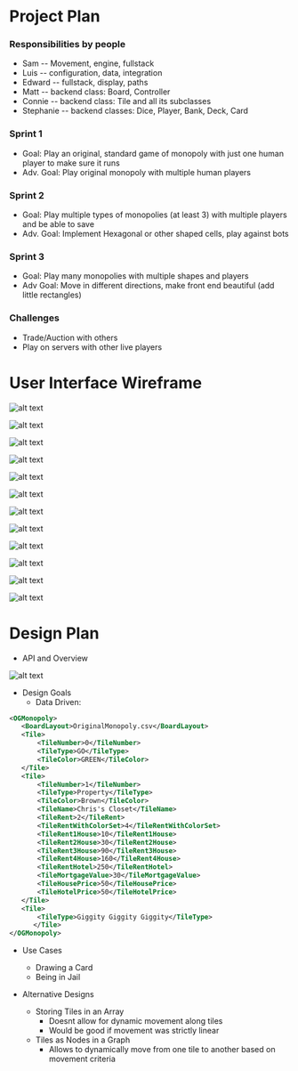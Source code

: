 # Project Plan

### Responsibilities by people 
- Sam -- Movement, engine, fullstack
- Luis -- configuration, data, integration
- Edward -- fullstack, display, paths
- Matt -- backend class: Board, Controller
- Connie -- backend class: Tile and all its subclasses
- Stephanie -- backend classes: Dice, Player, Bank, Deck, Card

### Sprint 1
- Goal: Play an original, standard game of monopoly with just one human player to make sure it runs 
- Adv. Goal: Play original monopoly with multiple human players
### Sprint 2
- Goal: Play multiple types of monopolies (at least 3) with multiple players and be able to save
- Adv. Goal: Implement Hexagonal or other shaped cells, play against bots
### Sprint 3
- Goal: Play many monopolies with multiple shapes and players
- Adv Goal: Move in different directions, make front end beautiful (add little rectangles)
### Challenges
- Trade/Auction with others
- Play on servers with other live players

# User Interface Wireframe

![alt text](https://coursework.cs.duke.edu/compsci307_2019spring/monopoly_team05/raw/master/data/Frame1.png "Frame 1")

![alt text](https://coursework.cs.duke.edu/compsci307_2019spring/monopoly_team05/raw/master/data/Frame2.png "Frame 2")

![alt text](https://coursework.cs.duke.edu/compsci307_2019spring/monopoly_team05/raw/master/data/Frame3.png "Frame 3")

![alt text](https://coursework.cs.duke.edu/compsci307_2019spring/monopoly_team05/raw/master/data/Frame4.png "Frame 4")

![alt text](https://coursework.cs.duke.edu/compsci307_2019spring/monopoly_team05/raw/master/data/Frame5.png "Frame 5")

![alt text](https://coursework.cs.duke.edu/compsci307_2019spring/monopoly_team05/raw/master/data/Frame6.png "Frame 6")

![alt text](https://coursework.cs.duke.edu/compsci307_2019spring/monopoly_team05/raw/master/data/Frame7.png "Frame 7")

![alt text](https://coursework.cs.duke.edu/compsci307_2019spring/monopoly_team05/raw/master/data/Frame8.png "Frame 8")

![alt text](https://coursework.cs.duke.edu/compsci307_2019spring/monopoly_team05/raw/master/data/Frame9.png "Frame 9")

![alt text](https://coursework.cs.duke.edu/compsci307_2019spring/monopoly_team05/raw/master/data/Frame10.png "Frame 10")

![alt text](https://coursework.cs.duke.edu/compsci307_2019spring/monopoly_team05/raw/master/data/Frame11.png "Frame 11")

![alt text](https://coursework.cs.duke.edu/compsci307_2019spring/monopoly_team05/raw/master/data/Frame12.png "Frame 12")


# Design Plan

* API and Overview

![alt text](https://coursework.cs.duke.edu/compsci307_2019spring/monopoly_team05/blob/master/doc/api/initial_uml_overview.png)

* Design Goals
    * Data Driven:
 ```xml
 <OGMonopoly>
    <BoardLayout>OriginalMonopoly.csv</BoardLayout>
    <Tile>
        <TileNumber>0</TileNumber>
        <TileType>GO</TileType>
        <TileColor>GREEN</TileColor>
    </Tile>
    <Tile>
        <TileNumber>1</TileNumber>
        <TileType>Property</TileType>
        <TileColor>Brown</TileColor>
        <TileName>Chris's Closet</TileName>
        <TileRent>2</TileRent>
        <TileRentWithColorSet>4</TileRentWithColorSet>
        <TileRent1House>10</TileRent1House>
        <TileRent2House>30</TileRent2House>
        <TileRent3House>90</TileRent3House>
        <TileRent4House>160</TileRent4House>
        <TileRentHotel>250</TileRentHotel>
        <TileMortgageValue>30</TileMortgageValue>
        <TileHousePrice>50</TileHousePrice>
        <TileHotelPrice>50</TileHotelPrice>
    </Tile>
    <Tile>
        <TileType>Giggity Giggity Giggity</TileType>
       </Tile>
</OGMonopoly>
``` 
* Use Cases
    * Drawing a Card
    * Being in Jail
    
* Alternative Designs
    * Storing Tiles in an Array
        * Doesnt allow for dynamic movement along tiles
        * Would be good if movement was strictly linear
    * Tiles as Nodes in a Graph
        * Allows to dynamically move from one tile to another based on movement criteria